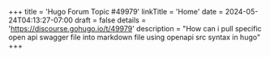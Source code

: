 +++
title = 'Hugo Forum Topic #49979'
linkTitle = 'Home'
date = 2024-05-24T04:13:27-07:00
draft = false
details = 'https://discourse.gohugo.io/t/49979'
description = "How can i pull specific open api swagger file into markdown file using openapi src syntax in hugo"
+++
